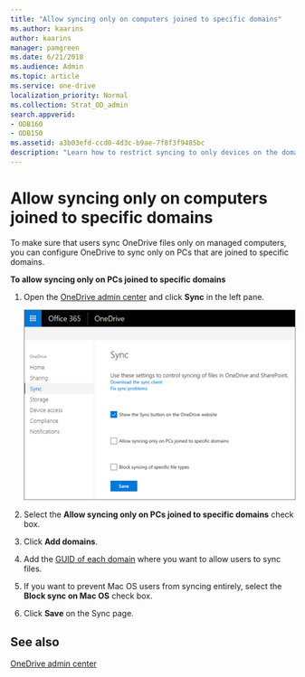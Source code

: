 ```yaml
---
title: "Allow syncing only on computers joined to specific domains"
ms.author: kaarins
author: kaarins
manager: pamgreen
ms.date: 6/21/2018
ms.audience: Admin
ms.topic: article
ms.service: one-drive
localization_priority: Normal
ms.collection: Strat_OD_admin
search.appverid:
- ODB160
- ODB150
ms.assetid: a3b03efd-ccd0-4d3c-b9ae-7f8f3f9485bc
description: "Learn how to restrict syncing to only devices on the domains you specify in the OneDrive admin center. "
---
```


# Allow syncing only on computers joined to specific domains

To make sure that users sync OneDrive files only on managed computers, you can configure OneDrive to sync only on PCs that are joined to specific domains.
  
 **To allow syncing only on PCs joined to specific domains**
  
1. Open the [OneDrive admin center](https://admin.onedrive.com/?v=SyncSettings) and click **Sync** in the left pane. 
    
    ![The Sync tab of the OneDrive admin center](media/1c3bf6d6-7b82-4c73-9df7-c8551a0c2922.png)
  
2. Select the **Allow syncing only on PCs joined to specific domains** check box. 
    
3. Click **Add domains**.
    
4. Add the [GUID of each domain](https://go.microsoft.com/fwlink/?linkid=871987) where you want to allow users to sync files. 
    
5. If you want to prevent Mac OS users from syncing entirely, select the **Block sync on Mac OS** check box. 
    
6. Click **Save** on the Sync page. 
    
## See also

[OneDrive admin center](https://support.office.com/article/b5665060-530f-40a3-b34a-9e935169b2e0)

